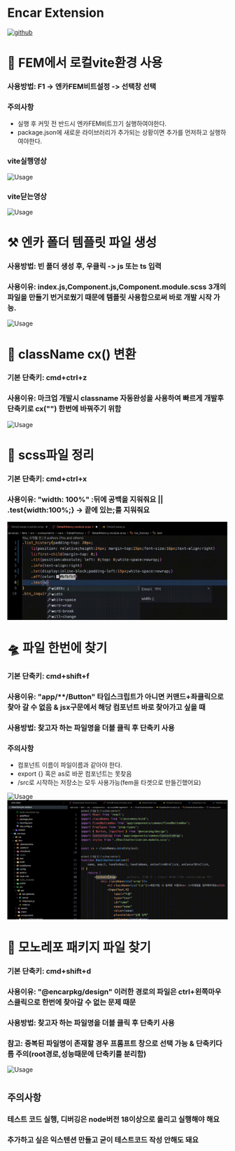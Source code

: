 # Encar Extension

[![github](https://img.shields.io/badge/GitHub-100000?style=for-the-badge&logo=github&logoColor=white)](https://github.com/SangMinL96/encar-extension)


# 🚀 FEM에서 로컬vite환경 사용
### 사용방법: F1 -> 엔카FEM비트설정 -> 선택창 선택
### 주의사항
- 실행 후 커밋 전 반드시 엔카FEM비트끄기 실행하여야한다.
- package.json에 새로운 라이브러리가 추가되는 상황이면 추가를 먼저하고 실행하여야한다.

### vite실행영상
![Usage](images/viteOpen.gif)
### vite닫는영상
![Usage](images/viteClose.gif)


#

# ⚒️ 엔카 폴더 템플릿 파일 생성

### 사용방법: 빈 폴더 생성 후, 우클릭 -> js 또는 ts 입력
### 사용이유: index.js,Component.js,Component.module.scss 3개의 파일을 만들기 번거로웠기 때문에 템플릿 사용함으로써 바로 개발 시작 가능.

             
![Usage](images/template.gif)

#

# 👀 className cx() 변환 

### 기본 단축키: cmd+ctrl+z
### 사용이유: 마크업 개발시 classname 자동완성을 사용하여 빠르게 개발후 단축키로 cx("") 한번에 바꿔주기 위함

![Usage](images/className.gif)

#

# 🔫 scss파일 정리

### 기본 단축키: cmd+ctrl+x
### 사용이유: "width: 100%" :뒤에 공백을 지워줘요 || .test{width:100%;} -> 끝에 있는;를 지워줘요

![Usage](images/scssClean.gif)

#

# 🛸 파일 한번에 찾기
### 기본 단축키: cmd+shift+f
### 사용이유: "app/**/Button" 타입스크립트가 아니면 커맨드+좌클릭으로 찾아 갈 수 없음 & jsx구문에서 해당 컴포넌트 바로 찾아가고 싶을 때
### 사용방법: 찾고자 하는 파일명을 더블 클릭 후 단축키 사용
### 주의사항
- 컴포넌트 이름이 파일이름과 같아야 한다.
- export {} 혹은 as로 바꾼 컴포넌트는 못찾음
- /src로 시작하는 저장소는 모두 사용가능(fem을 타겟으로 만들긴했어요)

![Usage](images/jsSearch.gif)
![Usage](images/jsxSearch.gif)

#

# 👀 모노레포 패키지 파일 찾기
### 기본 단축키: cmd+shift+d
### 사용이유: "@encarpkg/design" 이러한 경로의 파일은 ctrl+왼쪽마우스클릭으로 한번에 찾아갈 수 없는 문제 때문
### 사용방법: 찾고자 하는 파일명을 더블 클릭 후 단축키 사용
### 참고: 중복된 파일명이 존재할 경우 프롬프트 창으로 선택 가능 & 단축키다름 주의(root경로,성능때문에 단축키를 분리함)

![Usage](images/pkgFile.gif)

#

## 주의사항
### 테스트 코드 실행, 디버깅은 node버전 18이상으로 올리고 실행해야 해요
### 추가하고 싶은 익스텐션 만들고 굳이 테스트코드 작성 안해도 돼요